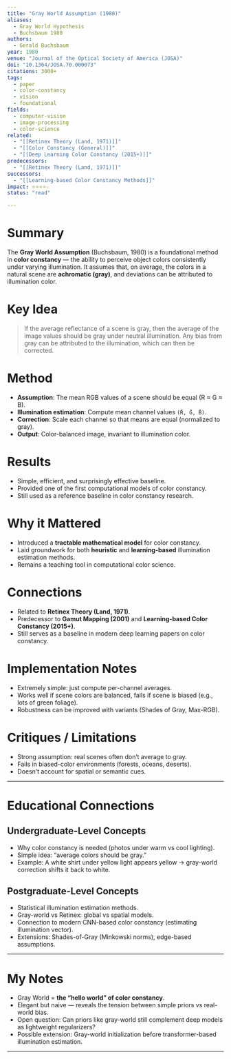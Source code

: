 ```yaml
---
title: "Gray World Assumption (1980)"
aliases:
  - Gray World Hypothesis
  - Buchsbaum 1980
authors:
  - Gerald Buchsbaum
year: 1980
venue: "Journal of the Optical Society of America (JOSA)"
doi: "10.1364/JOSA.70.000073"
citations: 3000+
tags:
  - paper
  - color-constancy
  - vision
  - foundational
fields:
  - computer-vision
  - image-processing
  - color-science
related:
  - "[[Retinex Theory (Land, 1971)]]"
  - "[[Color Constancy (General)]]"
  - "[[Deep Learning Color Constancy (2015+)]]"
predecessors:
  - "[[Retinex Theory (Land, 1971)]]"
successors:
  - "[[Learning-based Color Constancy Methods]]"
impact: ⭐⭐⭐⭐☆
status: "read"

---
```


# Summary
The **Gray World Assumption** (Buchsbaum, 1980) is a foundational method in **color constancy** — the ability to perceive object colors consistently under varying illumination. It assumes that, on average, the colors in a natural scene are **achromatic (gray)**, and deviations can be attributed to illumination color.

# Key Idea
> If the average reflectance of a scene is gray, then the average of the image values should be gray under neutral illumination. Any bias from gray can be attributed to the illumination, which can then be corrected.

# Method
- **Assumption**: The mean RGB values of a scene should be equal (R ≈ G ≈ B).  
- **Illumination estimation**: Compute mean channel values `(R̄, Ḡ, B̄)`.  
- **Correction**: Scale each channel so that means are equal (normalized to gray).  
- **Output**: Color-balanced image, invariant to illumination color.  

# Results
- Simple, efficient, and surprisingly effective baseline.  
- Provided one of the first computational models of color constancy.  
- Still used as a reference baseline in color constancy research.  

# Why it Mattered
- Introduced a **tractable mathematical model** for color constancy.  
- Laid groundwork for both **heuristic** and **learning-based** illumination estimation methods.  
- Remains a teaching tool in computational color science.  

# Connections
- Related to **Retinex Theory (Land, 1971)**.  
- Predecessor to **Gamut Mapping (2001)** and **Learning-based Color Constancy (2015+)**.  
- Still serves as a baseline in modern deep learning papers on color constancy.  

# Implementation Notes
- Extremely simple: just compute per-channel averages.  
- Works well if scene colors are balanced, fails if scene is biased (e.g., lots of green foliage).  
- Robustness can be improved with variants (Shades of Gray, Max-RGB).  

# Critiques / Limitations
- Strong assumption: real scenes often don’t average to gray.  
- Fails in biased-color environments (forests, oceans, deserts).  
- Doesn’t account for spatial or semantic cues.  

---

# Educational Connections

## Undergraduate-Level Concepts
- Why color constancy is needed (photos under warm vs cool lighting).  
- Simple idea: “average colors should be gray.”  
- Example: A white shirt under yellow light appears yellow → gray-world correction shifts it back to white.  

## Postgraduate-Level Concepts
- Statistical illumination estimation methods.  
- Gray-world vs Retinex: global vs spatial models.  
- Connection to modern CNN-based color constancy (estimating illumination vector).  
- Extensions: Shades-of-Gray (Minkowski norms), edge-based assumptions.  

---

# My Notes
- Gray World = **the “hello world” of color constancy**.  
- Elegant but naive — reveals the tension between simple priors vs real-world bias.  
- Open question: Can priors like gray-world still complement deep models as lightweight regularizers?  
- Possible extension: Gray-world initialization before transformer-based illumination estimation.  

---

